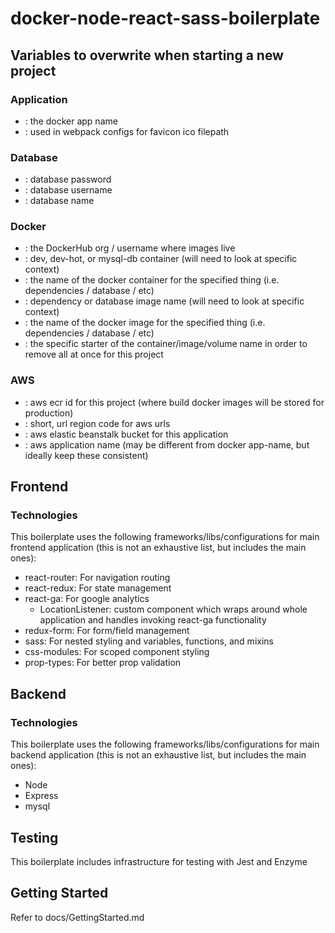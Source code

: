 # docker-node-react-sass-boilerplate

## Variables to overwrite when starting a new project

### Application
* <app-name>: the docker app name
* <favicon-url>: used in webpack configs for favicon ico filepath

### Database
* <db-password>: database password
* <db-username>: database username
* <db-name>: database name

### Docker
* <docker-org-name>: the DockerHub org / username where images live
* <container-name>: dev, dev-hot, or mysql-db container (will need to look at specific context)
* <specific-container-name>: the name of the docker container for the specified thing (i.e. dependencies / database / etc)
* <image-name>: dependency or database image name (will need to look at specific context)
* <specific-image-name>: the name of the docker image for the specified thing (i.e. dependencies / database / etc)
* <name-partial>: the specific starter of the container/image/volume name in order to remove all at once for this project

### AWS
* <aws-ecr>: aws ecr id for this project (where build docker images will be stored for production)
* <aws-region>: short, url region code for aws urls
* <eb-bucket>: aws elastic beanstalk bucket for this application
* <aws-app-name>: aws application name (may be different from docker app-name, but ideally keep these consistent)

## Frontend

### Technologies

This boilerplate uses the following frameworks/libs/configurations for main frontend application (this is not an exhaustive list, but includes the main ones):
* react-router: For navigation routing
* react-redux: For state management
* react-ga: For google analytics
  * LocationListener: custom component which wraps around whole application and handles invoking react-ga functionality
* redux-form: For form/field management
* sass: For nested styling and variables, functions, and mixins
* css-modules: For scoped component styling
* prop-types: For better prop validation

## Backend

### Technologies

This boilerplate uses the following frameworks/libs/configurations for main backend application (this is not an exhaustive list, but includes the main ones):
* Node
* Express
* mysql

## Testing

This boilerplate includes infrastructure for testing with Jest and Enzyme

## Getting Started

Refer to docs/GettingStarted.md